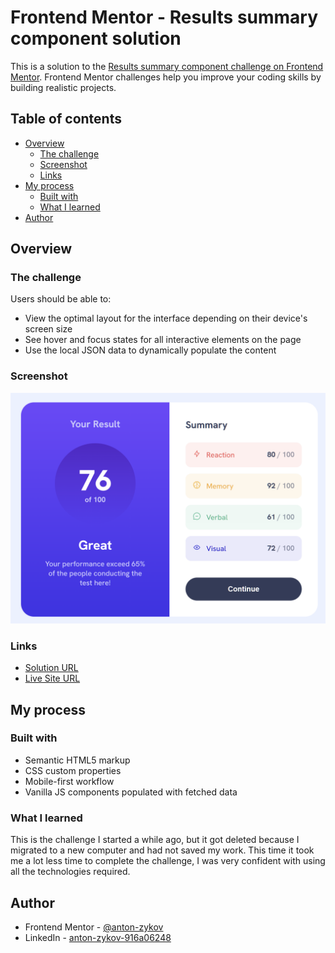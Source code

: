 # Frontend Mentor - Results summary component solution

This is a solution to the [Results summary component challenge on Frontend Mentor](https://www.frontendmentor.io/challenges/results-summary-component-CE_K6s0maV). Frontend Mentor challenges help you improve your coding skills by building realistic projects. 

## Table of contents

- [Overview](#overview)
  - [The challenge](#the-challenge)
  - [Screenshot](#screenshot)
  - [Links](#links)
- [My process](#my-process)
  - [Built with](#built-with)
  - [What I learned](#what-i-learned)
- [Author](#author)

## Overview

### The challenge

Users should be able to:

- View the optimal layout for the interface depending on their device's screen size
- See hover and focus states for all interactive elements on the page
- Use the local JSON data to dynamically populate the content

### Screenshot

![](./preview.png)


### Links

- [Solution URL](https://github.com/anton-zykov/fm-results-summary)
- [Live Site URL](https://anton-zykov.github.io/fm-results-summary/)

## My process

### Built with

- Semantic HTML5 markup
- CSS custom properties
- Mobile-first workflow
- Vanilla JS components populated with fetched data

### What I learned

This is the challenge I started a while ago, but it got deleted because I migrated to a new computer and had not saved my work. This time it took me a lot less time to complete the challenge, I was very confident with using all the technologies required.

## Author

- Frontend Mentor - [@anton-zykov](https://www.frontendmentor.io/profile/anton-zykov)
- LinkedIn - [anton-zykov-916a06248](https://www.linkedin.com/in/anton-zykov-916a06248/)
